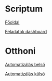 # Scriptum
[Főoldal](http://s01/)

[Feladatok dashboard](http://s05.scriptumzrt.hu:7305/hub/dashboard)


# Otthoni
[Automatizálás belső](http://pi3.local:1880/ui/)

[Automatizálás külső](http://gkov.ddns.net:1880/ui/)

